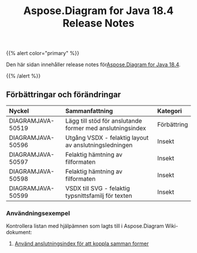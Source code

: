 ﻿---
title: Aspose.Diagram for Java 18.4 Release Notes
type: docs
weight: 90
url: /sv/java/aspose-diagram-for-java-18-4-release-notes/
---
{{% alert color="primary" %}} 

 Den här sidan innehåller release notes för[Aspose.Diagram for Java 18.4](https://docs.aspose.com/diagram/java/aspose-diagram-for-java-18-4-release-notes/).

{{% /alert %}} 
## **Förbättringar och förändringar**

|**Nyckel**|**Sammanfattning**|**Kategori**|
|:- |:- |:- |
|DIAGRAMJAVA-50519|Lägg till stöd för anslutande former med anslutningsindex|Förbättring|
|DIAGRAMJAVA-50596|Utgång VSDX - felaktig layout av anslutningsledningen|Insekt|
|DIAGRAMJAVA-50597|Felaktig hämtning av filformaten|Insekt|
|DIAGRAMJAVA-50598|Felaktig hämtning av filformaten|Insekt|
|DIAGRAMJAVA-50599|VSDX till SVG - felaktig typsnittsfamilj för texten|Insekt|
### **Användningsexempel**
Kontrollera listan med hjälpämnen som lagts till i Aspose.Diagram Wiki-dokument:

1. [Använd anslutningsindex för att koppla samman former](/diagram/sv/java/use-connection-indexes-to-connect-shapes/)
